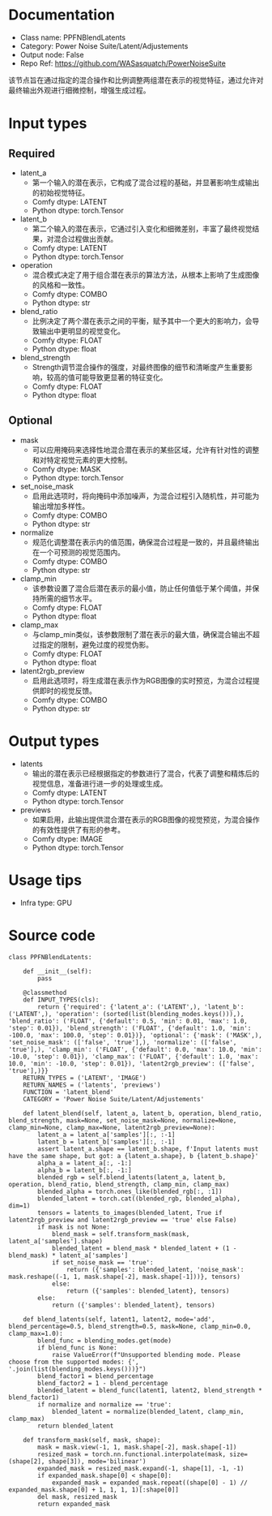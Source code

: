 # Documentation
- Class name: PPFNBlendLatents
- Category: Power Noise Suite/Latent/Adjustements
- Output node: False
- Repo Ref: https://github.com/WASasquatch/PowerNoiseSuite

该节点旨在通过指定的混合操作和比例调整两组潜在表示的视觉特征，通过允许对最终输出外观进行细微控制，增强生成过程。

# Input types
## Required
- latent_a
    - 第一个输入的潜在表示，它构成了混合过程的基础，并显著影响生成输出的初始视觉特征。
    - Comfy dtype: LATENT
    - Python dtype: torch.Tensor
- latent_b
    - 第二个输入的潜在表示，它通过引入变化和细微差别，丰富了最终视觉结果，对混合过程做出贡献。
    - Comfy dtype: LATENT
    - Python dtype: torch.Tensor
- operation
    - 混合模式决定了用于组合潜在表示的算法方法，从根本上影响了生成图像的风格和一致性。
    - Comfy dtype: COMBO
    - Python dtype: str
- blend_ratio
    - 比例决定了两个潜在表示之间的平衡，赋予其中一个更大的影响力，会导致输出中更明显的视觉变化。
    - Comfy dtype: FLOAT
    - Python dtype: float
- blend_strength
    - Strength调节混合操作的强度，对最终图像的细节和清晰度产生重要影响，较高的值可能导致更显著的特征变化。
    - Comfy dtype: FLOAT
    - Python dtype: float
## Optional
- mask
    - 可以应用掩码来选择性地混合潜在表示的某些区域，允许有针对性的调整和对特定视觉元素的更大控制。
    - Comfy dtype: MASK
    - Python dtype: torch.Tensor
- set_noise_mask
    - 启用此选项时，将向掩码中添加噪声，为混合过程引入随机性，并可能为输出增加多样性。
    - Comfy dtype: COMBO
    - Python dtype: str
- normalize
    - 规范化调整潜在表示内的值范围，确保混合过程是一致的，并且最终输出在一个可预测的视觉范围内。
    - Comfy dtype: COMBO
    - Python dtype: str
- clamp_min
    - 该参数设置了混合后潜在表示的最小值，防止任何值低于某个阈值，并保持所需的细节水平。
    - Comfy dtype: FLOAT
    - Python dtype: float
- clamp_max
    - 与clamp_min类似，该参数限制了潜在表示的最大值，确保混合输出不超过指定的限制，避免过度的视觉伪影。
    - Comfy dtype: FLOAT
    - Python dtype: float
- latent2rgb_preview
    - 启用此选项时，将生成潜在表示作为RGB图像的实时预览，为混合过程提供即时的视觉反馈。
    - Comfy dtype: COMBO
    - Python dtype: str

# Output types
- latents
    - 输出的潜在表示已经根据指定的参数进行了混合，代表了调整和精炼后的视觉信息，准备进行进一步的处理或生成。
    - Comfy dtype: LATENT
    - Python dtype: torch.Tensor
- previews
    - 如果启用，此输出提供混合潜在表示的RGB图像的视觉预览，为混合操作的有效性提供了有形的参考。
    - Comfy dtype: IMAGE
    - Python dtype: torch.Tensor

# Usage tips
- Infra type: GPU

# Source code
```
class PPFNBlendLatents:

    def __init__(self):
        pass

    @classmethod
    def INPUT_TYPES(cls):
        return {'required': {'latent_a': ('LATENT',), 'latent_b': ('LATENT',), 'operation': (sorted(list(blending_modes.keys())),), 'blend_ratio': ('FLOAT', {'default': 0.5, 'min': 0.01, 'max': 1.0, 'step': 0.01}), 'blend_strength': ('FLOAT', {'default': 1.0, 'min': -100.0, 'max': 100.0, 'step': 0.01})}, 'optional': {'mask': ('MASK',), 'set_noise_mask': (['false', 'true'],), 'normalize': (['false', 'true'],), 'clamp_min': ('FLOAT', {'default': 0.0, 'max': 10.0, 'min': -10.0, 'step': 0.01}), 'clamp_max': ('FLOAT', {'default': 1.0, 'max': 10.0, 'min': -10.0, 'step': 0.01}), 'latent2rgb_preview': (['false', 'true'],)}}
    RETURN_TYPES = ('LATENT', 'IMAGE')
    RETURN_NAMES = ('latents', 'previews')
    FUNCTION = 'latent_blend'
    CATEGORY = 'Power Noise Suite/Latent/Adjustements'

    def latent_blend(self, latent_a, latent_b, operation, blend_ratio, blend_strength, mask=None, set_noise_mask=None, normalize=None, clamp_min=None, clamp_max=None, latent2rgb_preview=None):
        latent_a = latent_a['samples'][:, :-1]
        latent_b = latent_b['samples'][:, :-1]
        assert latent_a.shape == latent_b.shape, f'Input latents must have the same shape, but got: a {latent_a.shape}, b {latent_b.shape}'
        alpha_a = latent_a[:, -1:]
        alpha_b = latent_b[:, -1:]
        blended_rgb = self.blend_latents(latent_a, latent_b, operation, blend_ratio, blend_strength, clamp_min, clamp_max)
        blended_alpha = torch.ones_like(blended_rgb[:, :1])
        blended_latent = torch.cat((blended_rgb, blended_alpha), dim=1)
        tensors = latents_to_images(blended_latent, True if latent2rgb_preview and latent2rgb_preview == 'true' else False)
        if mask is not None:
            blend_mask = self.transform_mask(mask, latent_a['samples'].shape)
            blended_latent = blend_mask * blended_latent + (1 - blend_mask) * latent_a['samples']
            if set_noise_mask == 'true':
                return ({'samples': blended_latent, 'noise_mask': mask.reshape((-1, 1, mask.shape[-2], mask.shape[-1]))}, tensors)
            else:
                return ({'samples': blended_latent}, tensors)
        else:
            return ({'samples': blended_latent}, tensors)

    def blend_latents(self, latent1, latent2, mode='add', blend_percentage=0.5, blend_strength=0.5, mask=None, clamp_min=0.0, clamp_max=1.0):
        blend_func = blending_modes.get(mode)
        if blend_func is None:
            raise ValueError(f"Unsupported blending mode. Please choose from the supported modes: {', '.join(list(blending_modes.keys()))}")
        blend_factor1 = blend_percentage
        blend_factor2 = 1 - blend_percentage
        blended_latent = blend_func(latent1, latent2, blend_strength * blend_factor1)
        if normalize and normalize == 'true':
            blended_latent = normalize(blended_latent, clamp_min, clamp_max)
        return blended_latent

    def transform_mask(self, mask, shape):
        mask = mask.view(-1, 1, mask.shape[-2], mask.shape[-1])
        resized_mask = torch.nn.functional.interpolate(mask, size=(shape[2], shape[3]), mode='bilinear')
        expanded_mask = resized_mask.expand(-1, shape[1], -1, -1)
        if expanded_mask.shape[0] < shape[0]:
            expanded_mask = expanded_mask.repeat((shape[0] - 1) // expanded_mask.shape[0] + 1, 1, 1, 1)[:shape[0]]
        del mask, resized_mask
        return expanded_mask
```